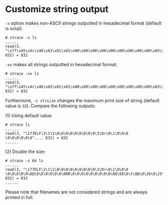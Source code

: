 # Customize string output

`-x` option makes non-ASCII strings outputted in hexadecimal format (default is octal):  

	# strace -x ls
	......
	read(3, "\x7f\x45\x4c\x46\x02\x01\x01\x00\x00\x00\x00\x00\x00\x00\x00\x00\x03\x00\x3e\x00\x01\x00\x00\x00\x20\x20\x00\x00\x00\x00\x00\x00"..., 832) = 832

`-xx` makes all strings outputted in hexadecimal format:  

	# strace -xx ls
	......
	read(3, "\x7f\x45\x4c\x46\x02\x01\x01\x00\x00\x00\x00\x00\x00\x00\x00\x00\x03\x00\x3e\x00\x01\x00\x00\x00\x20\x20\x00\x00\x00\x00\x00\x00"..., 832) = 832


Furthermore, `-s strsize` changes the maximum print size of string (default value is `32`). Compare the following outputs: 

(1) Using default value:  

	# strace ls
	......
	read(3, "\177ELF\2\1\1\0\0\0\0\0\0\0\0\0\3\0>\0\1\0\0\0  \0\0\0\0\0\0"..., 832) = 832
	......

(2) Double the size:  

	# strace -s 64 ls
	......
	read(3, "\177ELF\2\1\1\0\0\0\0\0\0\0\0\0\3\0>\0\1\0\0\0  \0\0\0\0\0\0@\0\0\0\0\0\0\08R\0\0\0\0\0\0\0\0\0\0@\08\0\t\0@\0\26\0\25\0"..., 832) = 832
	......

Please note that filenames are not considered strings and are always printed in full.